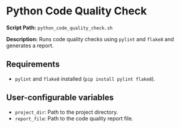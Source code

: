 # Python Code Quality Check

**Script Path:** `python_code_quality_check.sh`

**Description:** 
Runs code quality checks using `pylint` and `flake8` and generates a report.

## Requirements
- `pylint` and `flake8` installed (`pip install pylint flake8`).

## User-configurable variables
- `project_dir`: Path to the project directory.
- `report_file`: Path to the code quality report file.

